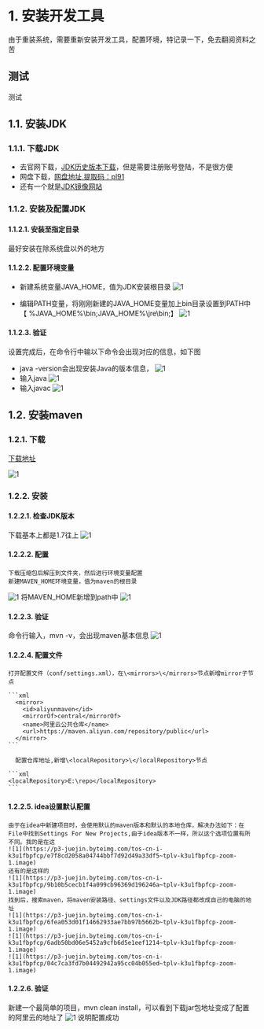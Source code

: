 
# 1. 安装开发工具

由于重装系统，需要重新安装开发工具，配置环境，特记录一下，免去翻阅资料之苦

## 测试

测试

## 1.1. 安装JDK

### 1.1.1. 下载JDK

- 去官网下载，[JDK历史版本下载](https://www.oracle.com/java/technologies/downloads/archive/)，但是需要注册账号登陆，不是很方便
- 网盘下载，[网盘地址,提取码：pl91](https://pan.baidu.com/s/13mkOSJ5ZtE4T7vqd5kyqRQ)
- 还有一个就是[JDK镜像网站](https://www.injdk.cn/)

### 1.1.2. 安装及配置JDK

#### 1.1.2.1. 安装至指定目录

最好安装在除系统盘以外的地方

#### 1.1.2.2. 配置环境变量

- 新建系统变量JAVA_HOME，值为JDK安装根目录
![1](https://p3-juejin.byteimg.com/tos-cn-i-k3u1fbpfcp/85b3c6d7bc0b47788a4a433d4dc6b822~tplv-k3u1fbpfcp-zoom-1.image)

- 编辑PATH变量，将刚刚新建的JAVA_HOME变量加上bin目录设置到PATH中【 %JAVA_HOME%\bin;JAVA_HOME%\jre\bin;】
![1](https://p3-juejin.byteimg.com/tos-cn-i-k3u1fbpfcp/9b5946e7291a43359ce5ca973e5ff6c4~tplv-k3u1fbpfcp-zoom-1.image)

#### 1.1.2.3. 验证

  设置完成后，在命令行中输以下命令会出现对应的信息，如下图
  
- java -version会出现安装Java的版本信息，
  ![1](https://p3-juejin.byteimg.com/tos-cn-i-k3u1fbpfcp/0daa8ea17557454cb19cbc90c97f96de~tplv-k3u1fbpfcp-zoom-1.image)
- 输入java
![1](https://p3-juejin.byteimg.com/tos-cn-i-k3u1fbpfcp/7b6be60edc724cf69df1c6c1db3556f0~tplv-k3u1fbpfcp-zoom-1.image)
- 输入javac
![1](https://p3-juejin.byteimg.com/tos-cn-i-k3u1fbpfcp/6d353897ed4b41cb9f7c796c504a5833~tplv-k3u1fbpfcp-zoom-1.image)

## 1.2. 安装maven

### 1.2.1. 下载

  [下载地址](https://maven.apache.org/download.cgi)
  
  ![1](https://p3-juejin.byteimg.com/tos-cn-i-k3u1fbpfcp/ff938df7dad147dc8e2f4c4d0793adb2~tplv-k3u1fbpfcp-zoom-1.image)

### 1.2.2. 安装

#### 1.2.2.1. 检查JDK版本

下载基本上都是1.7往上
![1](https://p3-juejin.byteimg.com/tos-cn-i-k3u1fbpfcp/a4c2e0e481d5452e8cadcdb0ea16b069~tplv-k3u1fbpfcp-zoom-1.image)

#### 1.2.2.2. 配置

    下载压缩包后解压到文件夹，然后进行环境变量配置
    新建MAVEN_HOME环境变量，值为maven的根目录
![1](https://p3-juejin.byteimg.com/tos-cn-i-k3u1fbpfcp/7e0d247a29b04638bcff9c14ce5dacc8~tplv-k3u1fbpfcp-zoom-1.image)
    将MAVEN_HOME新增到path中
![1](https://p3-juejin.byteimg.com/tos-cn-i-k3u1fbpfcp/bb8d11da2eea434a8f14a3bb4411d89b~tplv-k3u1fbpfcp-zoom-1.image)

#### 1.2.2.3. 验证

命令行输入，mvn -v，会出现maven基本信息
![1](https://p3-juejin.byteimg.com/tos-cn-i-k3u1fbpfcp/4c4d5f18543a4f6196a2506f006e73ac~tplv-k3u1fbpfcp-zoom-1.image)

#### 1.2.2.4. 配置文件

    打开配置文件（conf/settings.xml），在\<mirrors>\</mirrors>节点新增mirror子节点

    ```xml
      <mirror>
        <id>aliyunmaven</id>
        <mirrorOf>central</mirrorOf>
        <name>阿里云公共仓库</name>
        <url>https://maven.aliyun.com/repository/public</url>
      </mirror>
    ```

      配置仓库地址,新增\<localRepository>\</localRepository>节点

    ```xml
    <localRepository>E:\repo</localRepository>
    ```

#### 1.2.2.5. idea设置默认配置

    由于在idea中新建项目时，会使用默认的maven版本和默认的本地仓库，解决办法如下：在File中找到Settings For New Projects,由于idea版本不一样，所以这个选项位置有所不同。我的是在这
    ![1](https://p3-juejin.byteimg.com/tos-cn-i-k3u1fbpfcp/e7f8cd2058a04744bbf7d92d49a33df5~tplv-k3u1fbpfcp-zoom-1.image)
    还有的是这样的
    ![1](https://p3-juejin.byteimg.com/tos-cn-i-k3u1fbpfcp/9b10b5cecb1f4a099cb96369d196246a~tplv-k3u1fbpfcp-zoom-1.image)
    找到后，搜索maven，将maven安装路径、settings文件以及JDK路径都改成自己的电脑的地址
    ![1](https://p3-juejin.byteimg.com/tos-cn-i-k3u1fbpfcp/6fea053d01f14662933ae7bb97b5662b~tplv-k3u1fbpfcp-zoom-1.image)
    ![1](https://p3-juejin.byteimg.com/tos-cn-i-k3u1fbpfcp/6adb50bd06e5452a9cfb6d5e1eef1214~tplv-k3u1fbpfcp-zoom-1.image)
    ![1](https://p3-juejin.byteimg.com/tos-cn-i-k3u1fbpfcp/04c7ca3fd7b04492942a95cc04b055ed~tplv-k3u1fbpfcp-zoom-1.image)

#### 1.2.2.6. 验证

新建一个最简单的项目，mvn clean install，可以看到下载jar包地址变成了配置的阿里云的地址了
![1](https://p3-juejin.byteimg.com/tos-cn-i-k3u1fbpfcp/9712cb54cc3149f3af35c5862b29683a~tplv-k3u1fbpfcp-zoom-1.image)
说明配置成功

<!--

## 1.2. 安装idea

## 1.3. 破解idea，安装插件

## 1.4. 安装maven 以及配置

## 1.5. PinGo 安装与配置
>
